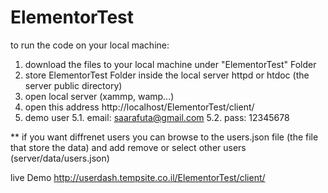 # ElementorTest


to run the code on your local machine:
1. download the files to your local machine under "ElementorTest" Folder
2. store ElementorTest Folder inside the local server httpd or htdoc (the server public directory)
3. open local server (xammp, wamp...)
4. open this address http://localhost/ElementorTest/client/
5. demo user
    5.1. email: saarafuta@gmail.com
    5.2. pass: 12345678

** if you want diffrenet users you can browse to the users.json file (the file that store the data) and add remove or select other users (server/data/users.json)

live Demo
http://userdash.tempsite.co.il/ElementorTest/client/
